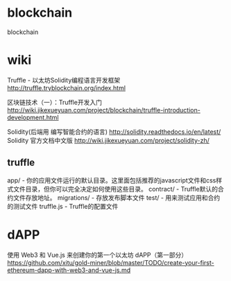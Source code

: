 # blockchain
blockchain

# wiki

Truffle - 以太坊Solidity编程语言开发框架
http://truffle.tryblockchain.org/index.html

区块链技术（一）：Truffle开发入门
http://wiki.jikexueyuan.com/project/blockchain/truffle-introduction-development.html


Solidity(后端用 编写智能合约的语言)
http://solidity.readthedocs.io/en/latest/
Solidity 官方文档中文版
http://wiki.jikexueyuan.com/project/solidity-zh/


## truffle

app/ - 你的应用文件运行的默认目录。这里面包括推荐的javascript文件和css样式文件目录，但你可以完全决定如何使用这些目录。
contract/ - Truffle默认的合约文件存放地址。
migrations/ - 存放发布脚本文件
test/ - 用来测试应用和合约的测试文件
truffle.js - Truffle的配置文件


# dAPP
使用 Web3 和 Vue.js 来创建你的第一个以太坊 dAPP（第一部分）
https://github.com/xitu/gold-miner/blob/master/TODO/create-your-first-ethereum-dapp-with-web3-and-vue-js.md